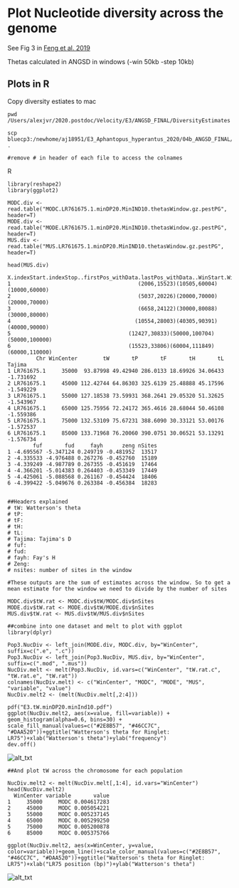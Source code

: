 # Plot Nucleotide diversity across the genome

See Fig 3 in [Feng et al. 2019](https://reader.elsevier.com/reader/sd/pii/S0960982218316099?token=65EE80B75A634FD527312349DBECB9E11DFF80648448692DC1E7DA07DD7E7A6552DFB5DD8B92B7420E4E045F526A4075#go_to_%22%C3%BE%C3%BF\u0000f\u0000l\u0000i\u0000n\u0000k\u00004%22)


Thetas calculated in ANGSD in windows (-win 50kb -step 10kb)

## Plots in R

Copy diversity estiates to mac
```
pwd
/Users/alexjvr/2020.postdoc/Velocity/E3/ANGSD_FINAL/DiversityEstimates

scp bluecp3:/newhome/aj18951/E3_Aphantopus_hyperantus_2020/04b_ANGSD_FINAL/SFS_and_Fst/M*/*pestPG .

#remove # in header of each file to access the colnames
```


R
```
library(reshape2)
library(ggplot2)

MODC.div <- read.table("MODC.LR761675.1.minDP20.MinIND10.thetasWindow.gz.pestPG", header=T)
MODE.div <- read.table("MODE.LR761675.1.minDP20.MinIND10.thetasWindow.gz.pestPG", header=T)
MUS.div <- read.table("MUS.LR761675.1.minDP20.MinIND10.thetasWindow.gz.pestPG", header=T)

head(MUS.div)
  X.indexStart.indexStop..firstPos_withData.lastPos_withData..WinStart.WinStop.
1                                        (2006,15523)(10505,60004)(10000,60000)
2                                        (5037,20226)(20000,70000)(20000,70000)
3                                        (6658,24122)(30000,80088)(30000,80000)
4                                       (10554,28003)(40305,90391)(40000,90000)
5                                     (12427,30833)(50000,100704)(50000,100000)
6                                     (15523,33806)(60004,111849)(60000,110000)
         Chr WinCenter        tW       tP       tF       tH       tL    Tajima
1 LR761675.1     35000  93.87998 49.42940 286.0133 18.69926 34.06433 -1.731692
2 LR761675.1     45000 112.42744 64.86303 325.6139 25.48888 45.17596 -1.549229
3 LR761675.1     55000 127.18538 73.59931 368.2641 29.05320 51.32625 -1.543967
4 LR761675.1     65000 125.75956 72.24172 365.4616 28.68044 50.46108 -1.559386
5 LR761675.1     75000 132.53109 75.67231 388.6090 30.33121 53.00176 -1.572537
6 LR761675.1     85000 133.71968 76.20060 390.0751 30.06521 53.13291 -1.576734
        fuf       fud     fayh      zeng nSites
1 -4.695567 -5.347124 0.249719 -0.481952  13517
2 -4.335533 -4.976488 0.267276 -0.452760  15189
3 -4.339249 -4.987789 0.267355 -0.451619  17464
4 -4.366201 -5.014383 0.264403 -0.453349  17449
5 -4.425061 -5.088568 0.261167 -0.454424  18406
6 -4.399422 -5.049676 0.263384 -0.456384  18283


##Headers explained
# tW: Watterson's theta
# tP:
# tF:
# tH:
# tL:
# Tajima: Tajima's D
# fuf: 
# fud:
# fayh: Fay's H
# Zeng: 
# nsites: number of sites in the window 

#These outputs are the sum of estimates across the window. So to get a mean estimate for the window we need to divide by the number of sites

MODC.div$tW.rat <- MODC.div$tW/MODC.div$nSites 
MODE.div$tW.rat <- MODE.div$tW/MODE.div$nSites
MUS.div$tW.rat <- MUS.div$tW/MUS.div$nSites

##combine into one dataset and melt to plot with ggplot
library(dplyr)

Pop3.NucDiv <- left_join(MODE.div, MODC.div, by="WinCenter", suffix=c(".e", ".c"))
Pop3.NucDiv <- left_join(Pop3.NucDiv, MUS.div, by="WinCenter", suffix=c(".mod", ".mus"))
NucDiv.melt <- melt(Pop3.NucDiv, id.vars=c("WinCenter", "tW.rat.c", "tW.rat.e", "tW.rat"))
colnames(NucDiv.melt) <- c("WinCenter", "MODC", "MODE", "MUS", "variable", "value")
NucDiv.melt2 <- (melt(NucDiv.melt[,2:4]))

pdf("E3.tW.minDP20.minInd10.pdf")
ggplot(NucDiv.melt2, aes(x=value, fill=variable)) + geom_histogram(alpha=0.6, bins=30) + scale_fill_manual(values=c("#2E8B57", "#46CC7C", "#DAA520"))+ggtitle("Watterson's theta for Ringlet: LR75")+xlab("Watterson's theta")+ylab("frequency")
dev.off()

```

![alt_txt][tW]

[tW]:https://user-images.githubusercontent.com/12142475/94013602-368d9880-fda2-11ea-8b04-70e9d4c29a9a.png


```
##And plot tW across the chromosome for each population

NucDiv.melt2 <- melt(NucDiv.melt[,1:4], id.vars="WinCenter") 
head(NucDiv.melt2)
  WinCenter variable       value
1     35000     MODC 0.004617283
2     45000     MODC 0.005054221
3     55000     MODC 0.005237145
4     65000     MODC 0.005299250
5     75000     MODC 0.005200878
6     85000     MODC 0.005375766

ggplot(NucDiv.melt2, aes(x=WinCenter, y=value, color=variable))+geom_line()+scale_color_manual(values=c("#2E8B57", "#46CC7C", "#DAA520"))+ggtitle("Watterson's theta for Ringlet: LR75")+xlab("LR75 position (bp)")+ylab("Watterson's theta")
```

![alt_txt][tW]

[tW]:https://user-images.githubusercontent.com/12142475/94015287-8ff6c700-fda4-11ea-85d4-dd866291d682.png
